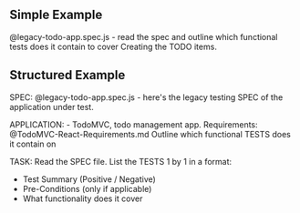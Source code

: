## Simple Example
@legacy-todo-app.spec.js - read the spec and outline which functional tests does it contain to cover Creating the TODO items.

## Structured Example
SPEC:
@legacy-todo-app.spec.js - here's the legacy testing SPEC of the application under test. 

APPLICATION: - TodoMVC, todo management app. 
Requirements: @TodoMVC-React-Requirements.md
Outline which functional TESTS does it contain on 

TASK:
Read the SPEC file. List the TESTS 1 by 1 in a format:
- Test Summary (Positive / Negative)
- Pre-Conditions (only if applicable)
- What functionality does it cover